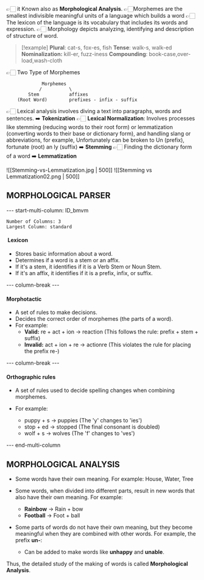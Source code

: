 👉🏻 it Known also as **Morphological Analysis**.
👉🏻Morphemes are the smallest indivisible meaningful units of a language which builds a word
👉🏻 The lexicon of the language is its vocabulary that includes its words and expression.
👉🏻 Morphology depicts analyzing, identifying and description of structure of word. 

> [!example]
>**Plural**: cat-s, fox-es, fish
**Tense**: walk-s, walk-ed
**Nominalization:** kill-er, fuzz-iness
**Compounding**: book-case,over-load,wash-cloth

👉🏻 Two Type of Morphemes
```
			 Morphemes
			/          \
		Stem           affixes
	(Root Word)        prefixes - infix - suffix
```




👉🏻 Lexical analysis involves diving a text into paragraphs, words and sentences. ➡️ **Tokenization**
👉🏻 **Lexical Normalization**: Involves processes like stemming (reducing words to their root form) or lemmatization (converting words to their base or dictionary form), and handling slang or abbreviations, for example, Unfortunately can be broken to Un (prefix), fortunate (root) an ly (suffix) ➡️ **Stemming**
👉🏻 Finding the dictionary form of a word ➡️ **Lemmatization**

![[Stemming-vs-Lemmatization.jpg | 500]]
![[Stemming vs Lemmatization02.png | 500]]

## MORPHOLOGICAL PARSER

--- start-multi-column: ID_bmvm
```column-settings
Number of Columns: 3
Largest Column: standard
```

####  Lexicon
- Stores basic information about a word.
- Determines if a word is a stem or an affix.
- If it's a stem, it identifies if it is a Verb Stem or Noun Stem.
- If it's an affix, it identifies if it is a prefix, infix, or suffix.


--- column-break ---
#### Morphotactic

- A set of rules to make decisions.
- Decides the correct order of morphemes (the parts of a word).
- For example:
    - **Valid:** re + act + ion → reaction (This follows the rule: prefix + stem + suffix)
    - **Invalid:** act + ion + re → actionre (This violates the rule for placing the prefix re-)

--- column-break ---
#### Orthographic rules

- A set of rules used to decide spelling changes when combining morphemes.
- For example:
    
    - puppy + s → puppies (The 'y' changes to 'ies')
    - stop + ed → stopped (The final consonant is doubled)
    - wolf + s → wolves (The 'f' changes to 'ves')

--- end-multi-column
## MORPHOLOGICAL ANALYSIS
- Some words have their own meaning. For example: House, Water, Tree

- Some words, when divided into different parts, result in new words that also have their own meaning. For example:
    - **Rainbow** → Rain + bow
    - **Football** → Foot + ball

- Some parts of words do not have their own meaning, but they become meaningful when they are combined with other words. For example, the prefix **un-**:    
    - Can be added to make words like **unhappy** and **unable**.
        

Thus, the detailed study of the making of words is called **Morphological Analysis**.

